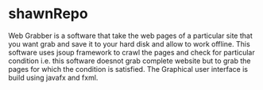 # shawnRepo
Web Grabber is a software that take the web pages of a particular site that you want grab and save it to your hard disk and allow to work offline.
This software uses jsoup framework to crawl the pages and check for particular condition i.e. this software doesnot grab complete website but to grab the pages for which the condition is satisfied.
The Graphical user interface is build using javafx and fxml.

